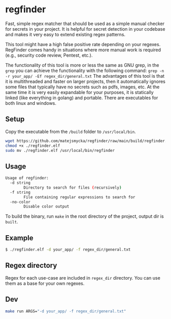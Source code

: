 # regfinder

Fast, simple regex matcher that should be used as a simple manual checker for secrets in your project.
It is helpful for secret detection in your codebase and makes it very easy to extend existing regex patterns. 

This tool might have a high false positive rate depending on your regexes. 
RegFinder comes handy in situations where more manual work is required (e.g., security code review, Pentest, etc.).

The functionality of this tool is more or less the same as GNU grep, in the `grep` you can achieve the functionality with the following command: `grep -n -r your_app/ -Ef regex_dir/general.txt` 
The advantages of this tool is that it is multithreaded and faster on larger projects, then it automatically ignores some files that typically have no secrets such as pdfs, images, etc.
At the same time it is very easily expandable for your purposes, it is statically linked (like everything in golang) and portable. There are executables for both linux and windows.

## Setup 

Copy the executable from the `/build` folder to `/usr/local/bin`.

```bash
wget https://github.com/matejsmycka/regfinder/raw/main/build/regfinder.elf
chmod +x ./regfinder.elf
sudo mv ./regfinder.elf /usr/local/bin/regfinder
```

## Usage

```bash
Usage of regfinder:
  -d string
    	Directory to search for files (recursively)
  -f string
    	File containing regular expressions to search for
  -no-color
    	Disable color output
```

To build the binary, run `make` in the root directory of the project, output dir is `built`.

## Example

```bash
$ ./regfinder.elf -d your_app/ -f regex_dir/general.txt

```

## Regex directory

Regex for each use-case are included in `regex_dir` directory. You can use them as a base for your own regexes.

## Dev

```bash
make run ARGS="-d your_app/ -f regex_dir/general.txt"
```
